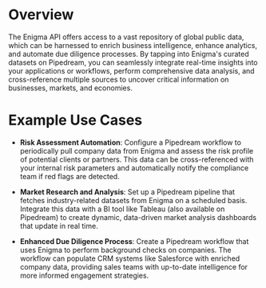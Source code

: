 # Overview

The Enigma API offers access to a vast repository of global public data, which can be harnessed to enrich business intelligence, enhance analytics, and automate due diligence processes. By tapping into Enigma's curated datasets on Pipedream, you can seamlessly integrate real-time insights into your applications or workflows, perform comprehensive data analysis, and cross-reference multiple sources to uncover critical information on businesses, markets, and economies.

# Example Use Cases

- **Risk Assessment Automation**: Configure a Pipedream workflow to periodically pull company data from Enigma and assess the risk profile of potential clients or partners. This data can be cross-referenced with your internal risk parameters and automatically notify the compliance team if red flags are detected.

- **Market Research and Analysis**: Set up a Pipedream pipeline that fetches industry-related datasets from Enigma on a scheduled basis. Integrate this data with a BI tool like Tableau (also available on Pipedream) to create dynamic, data-driven market analysis dashboards that update in real time.

- **Enhanced Due Diligence Process**: Create a Pipedream workflow that uses Enigma to perform background checks on companies. The workflow can populate CRM systems like Salesforce with enriched company data, providing sales teams with up-to-date intelligence for more informed engagement strategies.
